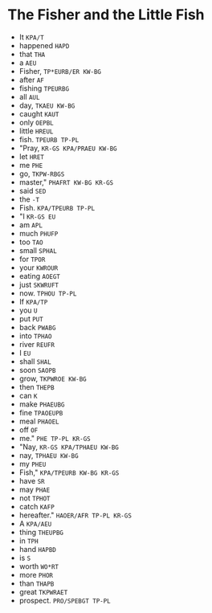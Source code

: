 # The Fisher and the Little Fish

* It `KPA/T`
* happened `HAPD`
* that `THA`
* a `AEU`
* Fisher, `TP*EURB/ER KW-BG`
* after `AF`
* fishing `TPEURBG`
* all `AUL`
* day, `TKAEU KW-BG`
* caught `KAUT`
* only `OEPBL`
* little `HREUL`
* fish. `TPEURB TP-PL`
* "Pray, `KR-GS KPA/PRAEU KW-BG`
* let `HRET`
* me `PHE`
* go, `TKPW-RBGS`
* master," `PHAFRT KW-BG KR-GS`
* said `SED`
* the `-T`
* Fish. `KPA/TPEURB TP-PL`
* "I `KR-GS EU`
* am `APL`
* much `PHUFP`
* too `TAO`
* small `SPHAL`
* for `TPOR`
* your `KWROUR`
* eating `AOEGT`
* just `SKWRUFT`
* now. `TPHOU TP-PL`
* If `KPA/TP`
* you `U`
* put `PUT`
* back `PWABG`
* into `TPHAO`
* river `REUFR`
* I `EU`
* shall `SHAL`
* soon `SAOPB`
* grow, `TKPWROE KW-BG`
* then `THEPB`
* can `K`
* make `PHAEUBG`
* fine `TPAOEUPB`
* meal `PHAOEL`
* off `OF`
* me." `PHE TP-PL KR-GS`
* "Nay, `KR-GS KPA/TPHAEU KW-BG`
* nay, `TPHAEU KW-BG`
* my `PHEU`
* Fish," `KPA/TPEURB KW-BG KR-GS`
* have `SR`
* may `PHAE`
* not `TPHOT`
* catch `KAFP`
* hereafter." `HAOER/AFR TP-PL KR-GS`
* A `KPA/AEU`
* thing `THEUPBG`
* in `TPH`
* hand `HAPBD`
* is `S`
* worth `WO*RT`
* more `PHOR`
* than `THAPB`
* great `TKPWRAET`
* prospect. `PRO/SPEBGT TP-PL`
